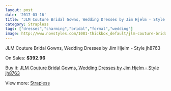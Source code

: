 ```yaml
---
layout: post
date: '2017-03-16'
title: "JLM Couture Bridal Gowns, Wedding Dresses by Jim Hjelm - Style jh8763"
category: Strapless
tags: ["dresses","charming","bridal","formal","wedding"]
image: http://www.novstyles.com/1081-thickbox_default/jlm-couture-bridal-gowns-wedding-dresses-by-jim-hjelm-style-jh8763.jpg
---
```

JLM Couture Bridal Gowns, Wedding Dresses by Jim Hjelm - Style jh8763

On Sales: **$392.96**
<a href="https://www.novstyles.com/en/strapless/630-jlm-couture-bridal-gowns-wedding-dresses-by-jim-hjelm-style-jh8763.html"><amp-img layout="responsive" width="600" height="600" src="//www.novstyles.com/1081-thickbox_default/jlm-couture-bridal-gowns-wedding-dresses-by-jim-hjelm-style-jh8763.jpg" alt="JLM Couture Bridal Gowns, Wedding Dresses by Jim Hjelm - Style jh8763 0" /></a>
<a href="https://www.novstyles.com/en/strapless/630-jlm-couture-bridal-gowns-wedding-dresses-by-jim-hjelm-style-jh8763.html"><amp-img layout="responsive" width="600" height="600" src="//www.novstyles.com/1082-thickbox_default/jlm-couture-bridal-gowns-wedding-dresses-by-jim-hjelm-style-jh8763.jpg" alt="JLM Couture Bridal Gowns, Wedding Dresses by Jim Hjelm - Style jh8763 1" /></a>

Buy it: [JLM Couture Bridal Gowns, Wedding Dresses by Jim Hjelm - Style jh8763](https://www.novstyles.com/en/strapless/630-jlm-couture-bridal-gowns-wedding-dresses-by-jim-hjelm-style-jh8763.html "JLM Couture Bridal Gowns, Wedding Dresses by Jim Hjelm - Style jh8763")

View more: [Strapless](https://www.novstyles.com/en/6-strapless "Strapless")